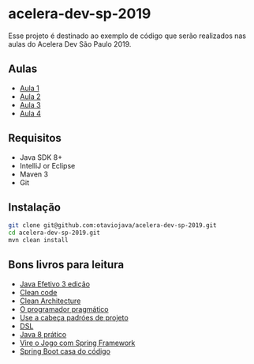 # acelera-dev-sp-2019
Esse projeto é destinado ao exemplo de código que serão realizados nas aulas do Acelera Dev São Paulo 2019.

## Aulas

* [Aula 1](https://github.com/otaviojava/acelera-dev-sp-2019/tree/master/aula-1)
* [Aula 2](https://github.com/otaviojava/acelera-dev-sp-2019/tree/master/aula-2)
* [Aula 3](https://github.com/otaviojava/acelera-dev-sp-2019/tree/master/aula-3)
* [Aula 4](https://github.com/otaviojava/acelera-dev-sp-2019/tree/master/aula-4)


## Requisitos

* Java SDK 8+
* IntelliJ or Eclipse
* Maven 3
* Git


## Instalação


```bash
git clone git@github.com:otaviojava/acelera-dev-sp-2019.git
cd acelera-dev-sp-2019.git
mvn clean install
```

## Bons livros para leitura

* [Java Efetivo 3 edição](https://www.amazon.com.br/Java-Efetivo-Melhores-Pr%C3%A1ticas-Plataforma/dp/8550804622/ref=sr_1_fkmr0_1?__mk_pt_BR=%C3%85M%C3%85%C5%BD%C3%95%C3%91&keywords=Java+Efetivo+3+edi%C3%A7%C3%A3o&qid=1549546162&sr=8-1-fkmr0)
* [Clean code](https://www.amazon.com.br/Clean-Code-Handbook-Software-Craftsmanship-ebook/dp/B001GSTOAM/ref=sr_1_1?__mk_pt_BR=%C3%85M%C3%85%C5%BD%C3%95%C3%91&keywords=Clean+code&qid=1549801398&s=gateway&sr=8-1)
* [Clean Architecture](https://www.amazon.com.br/Clean-Architecture-Craftsmans-Software-Structure/dp/0134494164/ref=sr_1_1?__mk_pt_BR=%C3%85M%C3%85%C5%BD%C3%95%C3%91&keywords=Clean+Architecture&qid=1549801411&s=gateway&sr=8-1)
* [O programador pragmático](https://www.amazon.com.br/Programador-Pragm%C3%A1tico-Aprendiz-Mestre-ebook/dp/B019HM0H90/ref=sr_1_fkmrnull_1?__mk_pt_BR=%C3%85M%C3%85%C5%BD%C3%95%C3%91&keywords=O+programador+pragm%C3%A1tico&qid=1549801424&s=gateway&sr=8-1-fkmrnull)
* [Use a cabeça padróes de projeto](https://www.amazon.com.br/Cabe%C3%A7a-Padr%C3%B5es-Projetos-Eric-Freeman/dp/8576081741/ref=sr_1_1?__mk_pt_BR=%C3%85M%C3%85%C5%BD%C3%95%C3%91&keywords=Use+a+cabe%C3%A7a+padr%C3%B3es+de+projeto&qid=1549801436&s=gateway&sr=8-1-spell)
* [DSL](https://www.casadocodigo.com.br/products/livro-dsl)
* [Java 8 prático](https://www.casadocodigo.com.br/products/livro-java8)
* [Vire o Jogo com Spring Framework](https://www.casadocodigo.com.br/products/livro-spring-framework)
* [Spring Boot casa do código](https://www.casadocodigo.com.br/products/livro-spring-boot)

